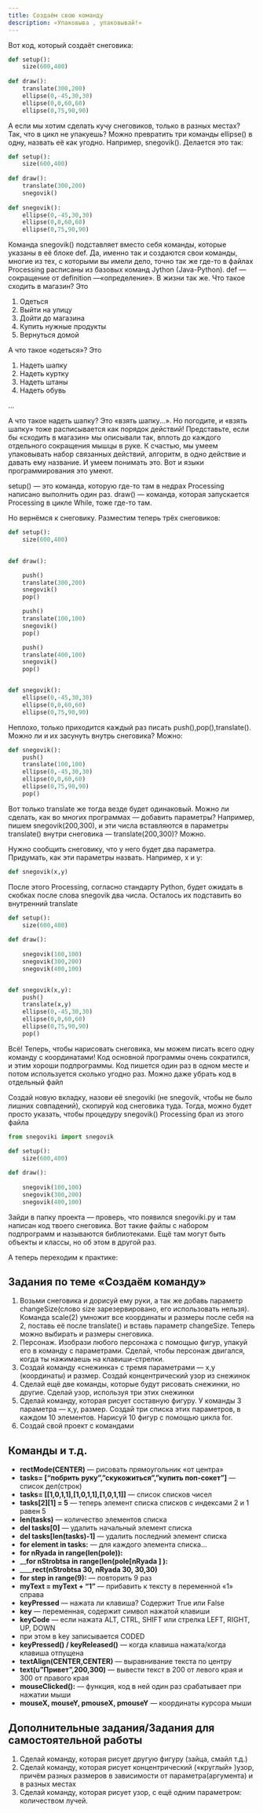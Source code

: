 ```yaml
---
title: Создаём свою команду
description: «Упаковыва	, упаковывай!»
---
```


Вот код, который создаёт снеговика:

```python
def setup():
    size(600,400)
    
def draw():
    translate(300,200)
    ellipse(0,-45,30,30)
    ellipse(0,0,60,60)
    ellipse(0,75,90,90)
```

А если мы хотим сделать кучу снеговиков, только в разных местах? Так, что в цикл не упакуешь? Можно превратить три команды ellipse() в одну, назвать её как угодно. Например, snegovik(). Делается это так:

```python
def setup():
    size(600,400)
    
def draw():
    translate(300,200)
    snegovik()
    
def snegovik():
    ellipse(0,-45,30,30)
    ellipse(0,0,60,60)
    ellipse(0,75,90,90)
```

Команда snegovik() подставляет вместо себя команды, которые указаны в её блоке def.
Да, именно так и создаются свои команды, многие из тех, с которыми вы имели дело, точно так же где-то в файлах Processing расписаны из базовых команд Jython (Java-Python). def — сокращение от definition —«определение». В жизни так же. Что такое сходить в магазин? Это

1. Одеться
1. Выйти на улицу
1. Дойти до магазина
1. Купить нужные продукты
1. Вернуться домой



А что такое «одеться»? Это
1. Надеть шапку
1. Надеть куртку
1. Надеть штаны
1. Надеть обувь

...


А что такое надеть шапку? Это «взять шапку...». Но погодите, и «взять шапку» тоже расписывается как порядок действий! Представьте, если бы «сходить в магазин» мы описывали так, вплоть до каждого отдельного сокращения мышцы в руке. К счастью, мы умеем упаковывать набор связанных действий, алгоритм, в одно действие и давать ему название. И умеем понимать это. Вот и языки программирования это умеют.

setup() — это команда, которую где-то там в недрах Processing написано выполнить один раз. draw() — команда, которая запускается Processing в цикле While, тоже где-то там.

Но вернёмся к снеговику. Разместим теперь трёх снеговиков:

```python
def setup():
    size(600,400)
    

def draw():

    push()
    translate(300,200)
    snegovik()
    pop()

    push()
    translate(100,100)
    snegovik()
    pop()

    push()
    translate(400,100)
    snegovik()
    pop()


def snegovik():
    ellipse(0,-45,30,30)
    ellipse(0,0,60,60)
    ellipse(0,75,90,90)
```



Неплохо, только приходится каждый раз писать push(),pop(),translate(). Можно ли и их засунуть внутрь снеговика? Можно:
```python
def snegovik():
    push()
    translate(100,100)
    ellipse(0,-45,30,30)
    ellipse(0,0,60,60)
    ellipse(0,75,90,90)
    pop()
```

Вот только translate же тогда везде будет одинаковый. Можно ли сделать, как во многих программах — добавить параметры? Например, пишем snegovik(200,300), и эти числа вставляются  в параметры translate() внутри снеговика — translate(200,300)? Можно.

Нужно сообщить снеговику, что у него будет два параметра. Придумать, как эти параметры назвать. Например, x и y:

```python
def snegovik(x,y)
```

После этого Processing, согласно стандарту Python, будет ожидать в скобках после слова snegovik два числа. Осталось их подставить во внутренний translate

```python
def setup():
    size(600,400)
    
def draw():
    
    snegovik(100,100)
    snegovik(300,200)
    snegovik(400,100)


def snegovik(x,y):
    push()
    translate(x,y)
    ellipse(0,-45,30,30)
    ellipse(0,0,60,60)
    ellipse(0,75,90,90)
    pop()
```



Всё! Теперь, чтобы нарисовать снеговика, мы можем писать всего одну команду с координатами! Код основной программы очень сократился, и этим хороши подпрограммы. Код пишется один раз в одном месте и потом используется сколько угодно раз. Можно даже убрать код в отдельный файл

Создай новую вкладку, назови её snegoviki (не snegovik, чтобы не было лишних совпадений), скопируй код снеговика туда. Тогда, можно будет просто указать, чтобы процедуру snegovik() Processing брал из этого файла

```python
from snegoviki import snegovik

def setup():
    size(600,400)
    
def draw():
    
    snegovik(100,100)
    snegovik(300,200)
    snegovik(400,100)
```

Зайди в папку проекта — проверь, что появился snegoviki.py и там написан код твоего снеговика. Вот такие файлы с набором подпрограмм и называются библиотеками. Ещё там могут быть объекты и классы, но об этом в другой раз.

А теперь переходим к практике:

## Задания по теме «Создаём команду»

1. Возьми снеговика и дорисуй ему руки, а так же добавь параметр changeSize(слово size зарезервировано, его использовать нельзя). Команда scale(2) умножит все координаты и размеры после себя на 2, поставь её после translate() и вставь параметр changeSize. Теперь можно выбирать и размеры снеговика.
2. Персонаж. Изобрази любого персонажа с помощью фигур, упакуй его в команду с параметрами. Сделай, чтобы персонаж двигался, когда ты нажимаешь на клавиши-стрелки.
3. Создай команду «снежинка» с тремя параметрами — x,y (координаты) и размер. Создай концентрический узор из снежинок
4. Сделай ещё две команды, которые будут рисовать снежинки, но другие. Сделай узор, используя три этих снежинки
5. Сделай команду, которая рисует составную фигуру. У команды  3 параметра — x,y, размер. Создай три списка этих параметров, в каждом 10 элементов. Нарисуй 10 фигур с помощью цикла for.
6. Создай свой проект с командами

## Команды и т.д.

- **rectMode(CENTER)** — рисовать прямоугольник «от центра»
- **tasks= \[“побрить руку”,”скукожиться”,”купить поп-сокет”\]** — список дел(строк)
- **tasks= \[\[1,0,1,1],\[1,0,1,1],\[1,0,1,1]]** — список списков чисел
- **tasks[2][1] = 5** — теперь элемент списка списков с индексами 2 и 1 равен 5
- **len(tasks)** — количество элементов списка
- **del tasks[0]** — удалить начальный элемент списка
- **del tasks[len(tasks)-1]** — удалить последний элемент списка
- **for element in tasks:** — для каждого элемента списка…
- **for nRyada in range(len(pole)):**
- __**for nStrobtsa in range(len(pole[nRyada ] ):**
- ____**rect(nStrobtsa 30, nRyada 30,    30,30)**
- **for step in range(9):** — повторить 9 раз
- **myText = myText + “1”** — прибавить к тексту в переменной «1» справа
- **keyPressed** — нажата ли клавиша? Содержит True или False
- **key** — переменная, содержит символ нажатой клавиши
- **keyCode** —  если нажата ALT, CTRL, SHIFT или стрелка LEFT, RIGHT, UP, DOWN
- при этом в key записывается CODED
- **keyPressed() / keyReleased()** — когда клавиша нажата/когда клавиша отпущена
- **textAlign(CENTER,CENTER)** — выравнивание текста по центру
- **text(u”Привет”,200,300)** — вывести текст в 200 от левого края и 300 от правого края
- **mouseClicked():** — функция, код в ней один раз срабатывает при нажатии мыши
- **mouseX, mouseY, pmouseX, pmouseY** — координаты курсора мыши

## Дополнительные задания/Задания для самостоятельной работы

1. Сделай команду, которая рисует другую фигуру (зайца, смайл т.д.)
2. Сделай команду, которая рисует концентрический («круглый» )узор, причём разных размеров в зависимости от параметра(аргумента) и в разных местах
3. Сделай команду, которая рисует узор, с ещё одним параметром: количеством лучей.
